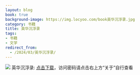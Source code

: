 ```yaml
---
layout: blog
book: true
background-image: https://img.locyoo.com/book英华沉浮录.jpg
category: 书籍
title: 英华沉浮录
tags:
- 书籍
- 文学
redirect_from:
  - /2024/03/英华沉浮录/
---
```

![](https://img.locyoo.com/book英华沉浮录.jpg)
英华沉浮录: <a name = "ref1" href="https://url18.ctfile.com/f/50983618-1418308514-618e34?p=3619">点击下载</a>，访问密码请点击右上方“关于”自行查看